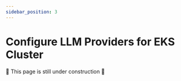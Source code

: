 ```yaml
---
sidebar_position: 3
---
```


# Configure LLM Providers for EKS Cluster

🚧 This page is still under construction 🚧
